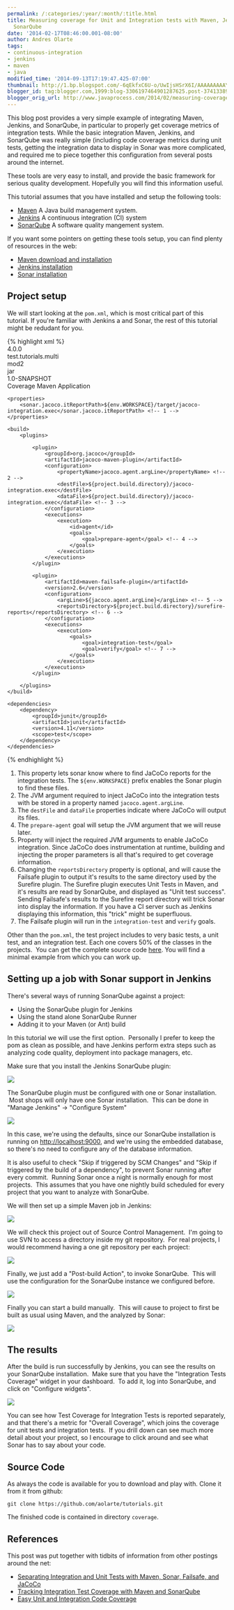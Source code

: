 ```yaml
---
permalink: /:categories/:year/:month/:title.html
title: Measuring coverage for Unit and Integration tests with Maven, Jenkins, and
  SonarQube
date: '2014-02-17T08:46:00.001-08:00'
author: Andres Olarte
tags:
- continuous-integration
- jenkins
- maven
- java
modified_time: '2014-09-13T17:19:47.425-07:00'
thumbnail: http://1.bp.blogspot.com/-6qEkfxC6U-o/UwIjsHSrX6I/AAAAAAAAAYU/kQRwBeD2N5A/s72-c/install+sonar+plugin.png
blogger_id: tag:blogger.com,1999:blog-3306197464901287625.post-3741338912574598563
blogger_orig_url: http://www.javaprocess.com/2014/02/measuring-coverage-for-unit-and.html
---
```


This blog post provides a very simple example of integrating Maven, Jenkins, and SonarQube, in particular to properly get coverage metrics of integration tests. 
While the basic integration Maven, Jenkins, and SonarQube was really simple (including code coverage metrics during unit tests, getting the integration data to display in Sonar was more complicated, 
and required me to piece together this configuration from several posts around the internet.  
  
These tools are very easy to install, and provide the basic framework for serious quality development. Hopefully you will find this information useful.  
  
This tutorial assumes that you have installed and setup the following tools:  

*   [Maven](http://maven.apache.org/) A Java build management system.
*   [Jenkins](http://jenkins-ci.org/) A continuous integration (CI) system
*   [SonarQube](http://www.sonarqube.org/) A software quality mangement system.   

If you want some pointers on getting these tools setup, you can find plenty of resources in the web:  

*   [Maven download and installation](http://maven.apache.org/download.cgi)
*   [Jenkins installation](https://wiki.jenkins-ci.org/display/JENKINS/Installing+Jenkins)
*   [Sonar installation](http://docs.codehaus.org/display/SONAR/Setup+and+Upgrade)

  

## Project setup 

We will start looking at the `pom.xml`, which is most critical part of this tutorial. If you're familiar with Jenkins a and Sonar, the rest of this tutorial might be redudant for you.  

{% highlight xml %}
<project xmlns="http://maven.apache.org/POM/4.0.0" xmlns:xsi="http://www.w3.org/2001/XMLSchema-instance"  
         xsi:schemaLocation="http://maven.apache.org/POM/4.0.0 http://maven.apache.org/maven-v4\_0\_0.xsd">  
    <modelVersion>4.0.0</modelVersion>  
    <groupId>test.tutorials.multi</groupId>  
    <artifactId>mod2</artifactId>  
    <packaging>jar</packaging>  
    <version>1.0-SNAPSHOT</version>  
    <name>Coverage Maven Application</name>  
  
    <properties>  
        <sonar.jacoco.itReportPath>${env.WORKSPACE}/target/jacoco-integration.exec</sonar.jacoco.itReportPath> <!-- 1 -->  
    </properties>  
  
    <build>  
        <plugins>  
  
            <plugin>  
                <groupId>org.jacoco</groupId>  
                <artifactId>jacoco-maven-plugin</artifactId>  
                <configuration>  
                    <propertyName>jacoco.agent.argLine</propertyName> <!-- 2 -->  
                    <destFile>${project.build.directory}/jacoco-integration.exec</destFile>   
                    <dataFile>${project.build.directory}/jacoco-integration.exec</dataFile> <!-- 3 -->  
                </configuration>  
                <executions>  
                    <execution>  
                        <id>agent</id>  
                        <goals>  
                            <goal>prepare-agent</goal> <!-- 4 -->  
                        </goals>  
                    </execution>  
                </executions>  
            </plugin>  
  
            <plugin>  
                <artifactId>maven-failsafe-plugin</artifactId>  
                <version>2.6</version>  
                <configuration>  
                    <argLine>${jacoco.agent.argLine}</argLine> <!-- 5 -->  
                    <reportsDirectory>${project.build.directory}/surefire-reports</reportsDirectory> <!-- 6 -->                   
                </configuration>  
                <executions>  
                    <execution>  
                        <goals>  
                            <goal>integration-test</goal>   
                            <goal>verify</goal> <!-- 7 -->  
                        </goals>  
                    </execution>  
                </executions>  
            </plugin>             
  
        </plugins>  
    </build>  
  
    <dependencies>  
        <dependency>  
            <groupId>junit</groupId>  
            <artifactId>junit</artifactId>  
            <version>4.11</version>  
            <scope>test</scope>  
        </dependency>  
    </dependencies>  
  
</project>  
{% endhighlight %}

1.  This property lets sonar know where to find JaCoCo reports for the integration tests. The `${env.WORKSPACE}` prefix enables the Sonar plugin to find these files.
2.  The JVM argument required to inject JaCoCo into the integration tests with be stored in a property named `jacoco.agent.argLine`.
3.  The `destFile` and `dataFile` properties indicate where JaCoCo will output its files.
4.  The `prepare-agent` goal will setup the JVM argument that we will reuse later.
5.  Property will inject the required JVM arguments to enable JaCoCo integration. Since JaCoCo does instrumentation at runtime, building and injecting the proper parameters is all that's required to get coverage information.
6.  Changing the `reportsDirectory` property is optional, and will cause the Failsafe plugin to output it's results to the same directory used by the Surefire plugin. The Surefire plugin executes Unit Tests in Maven, and it's results are read by SonarQube, and displayed as "Unit test success". Sending Failsafe's results to the Surefire report directory will trick Sonar into display the information. If you have a CI server such as Jenkins displaying this information, this "trick" might be superfluous.
7.  The Failsafe plugin will run in the `integration-test` and `verify` goals.

  

Other than the `pom.xml`, the test project includes to very basic tests, a unit test, and an integration test. Each one covers 50% of the classes in the projects.  You can get the complete source code [here](https://github.com/aolarte/tutorials.git). You will find a minimal example from which you can work up.

## Setting up a job with Sonar support in Jenkins

There's several ways of running SonarQube against a project:

*   Using the SonarQube plugin for Jenkins
*   Using the stand alone SonarQube Runner
*   Adding it to your Maven (or Ant) build

In this tutorial we will use the first option.  Personally I prefer to keep the pom as clean as possible, and have Jenkins perform extra steps such as analyzing code quality, deployment into package managers, etc.  
  
Make sure that you install the Jenkins SonarQube plugin:  
  

[![](http://1.bp.blogspot.com/-6qEkfxC6U-o/UwIjsHSrX6I/AAAAAAAAAYU/kQRwBeD2N5A/s1600/install+sonar+plugin.png)](http://1.bp.blogspot.com/-6qEkfxC6U-o/UwIjsHSrX6I/AAAAAAAAAYU/kQRwBeD2N5A/s1600/install+sonar+plugin.png)

  
The SonarQube plugin must be configured with one or Sonar installation.  Most shops will only have one Sonar installation.  This can be done in "Manage Jenkins" -> "Configure System"  
  

[![](http://3.bp.blogspot.com/-gw5DMhLgEPQ/UwIjsI2zhCI/AAAAAAAAAYY/x4IYRg-hPMs/s1600/sonar+config.png)](http://3.bp.blogspot.com/-gw5DMhLgEPQ/UwIjsI2zhCI/AAAAAAAAAYY/x4IYRg-hPMs/s1600/sonar+config.png)

  
In this case, we're using the defaults, since our SonarQube installation is running on <http://localhost:9000>, and we're using the embedded database, so there's no need to configure any of the database information.  
  
It is also useful to check "Skip if triggered by SCM Changes" and "Skip if triggered by the build of a dependency", to prevent Sonar running after every commit.  Running Sonar once a night is normally enough for most projects.  This assumes that you have one nightly build scheduled for every project that you want to analyze with SonarQube.  
  
We will then set up a simple Maven job in Jenkins:  

[![](http://1.bp.blogspot.com/-UvmwGTNCero/UwIZYu17D7I/AAAAAAAAAXw/n0bQmtOqFdY/s1600/new+project.png)](http://1.bp.blogspot.com/-UvmwGTNCero/UwIZYu17D7I/AAAAAAAAAXw/n0bQmtOqFdY/s1600/new+project.png)

  
We will check this project out of Source Control Management.  I'm going to use SVN to access a directory inside my git repository.  For real projects, I would recommend having a one git repository per each project:  
  

[![](http://1.bp.blogspot.com/-ZfvzoNCmykQ/UwIZZDHJRKI/AAAAAAAAAYE/EI0CJQ51ovg/s1600/svn.png)](http://1.bp.blogspot.com/-ZfvzoNCmykQ/UwIZZDHJRKI/AAAAAAAAAYE/EI0CJQ51ovg/s1600/svn.png)

  
Finally, we just add a "Post-build Action", to invoke SonarQube.  This will use the configuration for the SonarQube instance we configured before.  
  

[![](http://1.bp.blogspot.com/-NrjfP40DfT4/UwIZYrWCLwI/AAAAAAAAAX0/4AtOHx3a0uk/s1600/sonar.png)](http://1.bp.blogspot.com/-NrjfP40DfT4/UwIZYrWCLwI/AAAAAAAAAX0/4AtOHx3a0uk/s1600/sonar.png)

  
  
Finally you can start a build manually.  This will cause to project to first be built as usual using Maven, and the analyzed by Sonar:  
  

[![](http://2.bp.blogspot.com/-QQynaZ-_5mw/UwIZYpqqV8I/AAAAAAAAAX8/IywMrM2F2ws/s1600/start+a+build.png)](http://2.bp.blogspot.com/-QQynaZ-_5mw/UwIZYpqqV8I/AAAAAAAAAX8/IywMrM2F2ws/s1600/start+a+build.png)

  

## The results

After the build is run successfully by Jenkins, you can see the results on your SonarQube installation.  Make sure that you have the "Integration Tests Coverage" widget in your dashboard.  To add it, log into SonarQube, and click on "Configure widgets".  
  

[![](http://3.bp.blogspot.com/-0GZndfmpS5I/UwI54Xa3jrI/AAAAAAAAAY4/RrpUC3bt6_E/s1600/sonar_result.png)](http://3.bp.blogspot.com/-0GZndfmpS5I/UwI54Xa3jrI/AAAAAAAAAY4/RrpUC3bt6_E/s1600/sonar_result.png)

  
You can see how Test Coverage for Integration Tests is reported separately, and that there's a metric for "Overall Coverage", which joins the coverage for unit tests and integration tests.  If you drill down can see much more detail about your project, so I encourage to click around and see what Sonar has to say about your code.

## Source Code

As always the code is available for you to download and play with. Clone it from it from github:  

    git clone https://github.com/aolarte/tutorials.git  

The finished code is contained in directory `coverage`.  
  

## References

This post was put together with tidbits of information from other postings around the net:  
  
*   [Separating Integration and Unit Tests with Maven, Sonar, Failsafe, and JaCoCo](http://theholyjava.wordpress.com/2012/02/05/separating-integration-and-unit-tests-with-maven-sonar-failsafe-and-jacoco/)
*   [Tracking Integration Test Coverage with Maven and SonarQube](http://davidvaleri.wordpress.com/2013/09/06/tracking-integration-test-coverage-with-maven-and-sonarqube/)
*   [Easy Unit and Integration Code Coverage](http://www.agile-engineering.net/2012/05/easy-unit-and-integration-code-coverage.html)